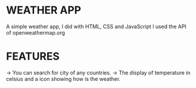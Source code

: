 # WEATHER APP
A simple weather app, I did with HTML, CSS and JavaScript I used the API of openweathermap.org
# FEATURES
-> You can search for city of any countries.
-> The display of temperature in celsius and a icon showing how is the weather.
